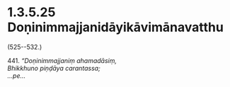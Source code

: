 # 1.3.5.25 Doṇinimmajjanidāyikāvimānavatthu

(525--532.)

441\. _“Doṇinimmajjaniṃ ahamadāsiṃ,_  
_Bhikkhuno piṇḍāya carantassa;_  
_…pe…_

